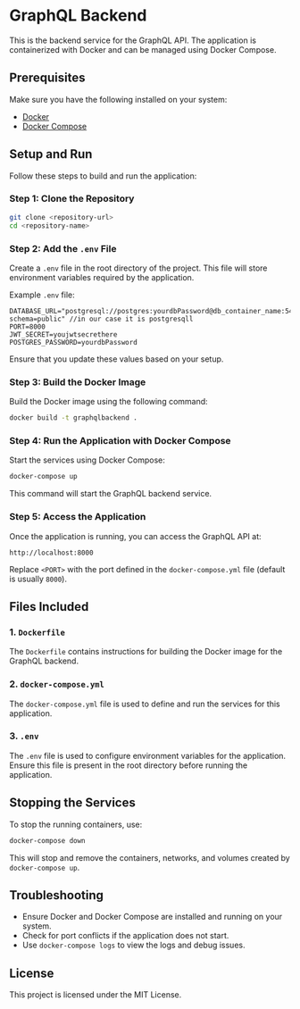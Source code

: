 # GraphQL Backend

This is the backend service for the GraphQL API. The application is containerized with Docker and can be managed using Docker Compose.

## Prerequisites

Make sure you have the following installed on your system:

- [Docker](https://www.docker.com/get-started)
- [Docker Compose](https://docs.docker.com/compose/install/)

## Setup and Run

Follow these steps to build and run the application:

### Step 1: Clone the Repository

```bash
git clone <repository-url>
cd <repository-name>
```

### Step 2: Add the `.env` File

Create a `.env` file in the root directory of the project. This file will store environment variables required by the application.

Example `.env` file:

```
DATABASE_URL="postgresql://postgres:yourdbPassword@db_container_name:5432/mydb?schema=public" //in our case it is postgresqll
PORT=8000
JWT_SECRET=youjwtsecrethere
POSTGRES_PASSWORD=yourdbPassword
```

Ensure that you update these values based on your setup.

### Step 3: Build the Docker Image

Build the Docker image using the following command:

```bash
docker build -t graphqlbackend .
```

### Step 4: Run the Application with Docker Compose

Start the services using Docker Compose:

```bash
docker-compose up
```

This command will start the GraphQL backend service.

### Step 5: Access the Application

Once the application is running, you can access the GraphQL API at:

```
http://localhost:8000
```

Replace `<PORT>` with the port defined in the `docker-compose.yml` file (default is usually `8000`).

## Files Included

### 1. `Dockerfile`

The `Dockerfile` contains instructions for building the Docker image for the GraphQL backend.

### 2. `docker-compose.yml`

The `docker-compose.yml` file is used to define and run the services for this application.

### 3. `.env`

The `.env` file is used to configure environment variables for the application. Ensure this file is present in the root directory before running the application.

## Stopping the Services

To stop the running containers, use:

```bash
docker-compose down
```

This will stop and remove the containers, networks, and volumes created by `docker-compose up`.

## Troubleshooting

- Ensure Docker and Docker Compose are installed and running on your system.
- Check for port conflicts if the application does not start.
- Use `docker-compose logs` to view the logs and debug issues.

## License

This project is licensed under the MIT License.